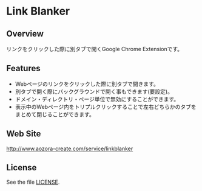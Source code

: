 Link Blanker
===============

Overview
----------
リンクをクリックした際に別タブで開くGoogle Chrome Extensionです。

Features
----------
* Webページのリンクをクリックした際に別タブで開きます。
* 別タブで開く際にバックグラウンドで開く事もできます(要設定)。
* ドメイン・ディレクトリ・ページ単位で無効にすることができます。
* 表示中のWebページ内をトリプルクリックすることで左右どちらかのタブをまとめて閉じることができます。

Web Site
----------
<http://www.aozora-create.com/service/linkblanker>

License
----------
See the file [LICENSE](./LICENSE "LICENSE").
